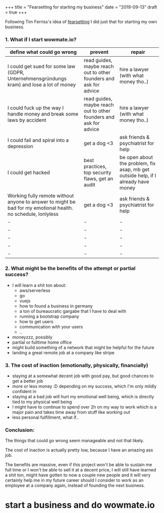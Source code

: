 +++
title = "Fearsetting for starting my business"
date = "2019-09-13"
draft = true
+++

Following Tim Ferriss's idea of [fearsetting](https://www.ted.com/talks/tim_ferriss_why_you_should_define_your_fears_instead_of_your_goals) I did just that for starting my own business.

### 1. What if I start wowmate.io?

define what could go wrong | prevent | repair
-|-|-
I could get sued for some law (GDPR, Unternehmensgründungs kram) and lose a lot of money | read guides, maybe reach out to other founders and ask for advice | hire a lawyer (with what money tho..)
I could fuck up the way I handle money and break some laws by accident | read guides, maybe reach out to other founders and ask for advice | hire a lawyer (with what money tho..)
I could fail and spiral into a depression | get a dog <3 | ask friends & psychiatrist for help 
I could get hacked | best practices, top security flaws, get an audit | be open about the problem, fix asap, mb get outside help, if I already have money
Working fully remote without anyone to answer to might be bad for my emotional health. no schedule, lonlyless| get a dog <3 | ask friends & psychiatrist for help 
-| -| -
-| -| -
-| -| -
-| -| -
-| -| -

### 2. What might be the benefits of the attempt or partial success?

- I will learn a shit ton about:
  - aws/serverless
  - go
  - vuejs
  - how to found a business in germany
  - a ton of bureaucratic gargabe that I have to deal with
  - running a bootstrap company
  - how to get users
  - communication with your users
  - ..
- moneyzzz, possibly
- partial or fulltime home office
- might build something of a network that might be helpful for the future
- landing a great remote job at a company like stripe

### 3. The cost of inaction (emotionally, physically, financially)

- staying at a somewhat decent job with good pay, but good chances to get a better job
- more or less money :D depending on my success, which I'm only mildly confident in
- staying at a bad job will hurt my emotional well being, which is directly tied to my physical well being
- I might have to continue to spend over 2h on my way to work which is a major pain and takes time away from stuff like working out
- less personal fulfillment, what if..

### Conclusion:

The things that could go wrong seem manageable and not that likely.

The cost of inaction is actually pretty low, because I have an amazing ass job.

The benefits are massive, even if this project won't be able to sustain me full time or I won't be able to sell it at a decent price, I will still have learned a shit ton, might have gotten to now a couple new people and it will very certainly help me in my future career should I consider to work as an employee at a company again, instead of founding the next business.

# start a business and do wowmate.io
  
